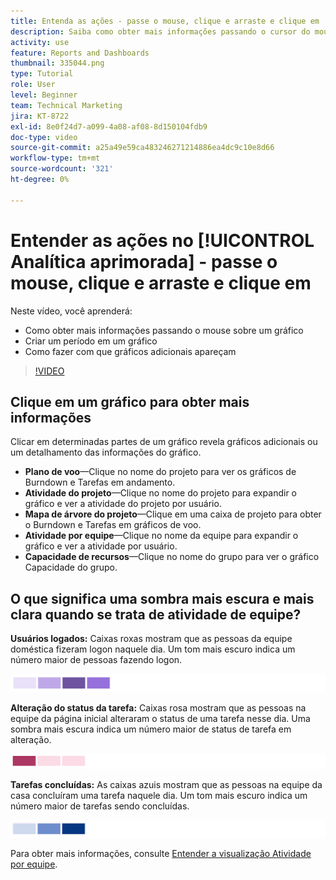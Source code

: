 ```yaml
---
title: Entenda as ações - passe o mouse, clique e arraste e clique em
description: Saiba como obter mais informações passando o cursor do mouse sobre um gráfico, criar um período em um gráfico e como fazer com que gráficos adicionais apareçam, tudo em [!UICONTROL Analítica aprimorada].
activity: use
feature: Reports and Dashboards
thumbnail: 335044.png
type: Tutorial
role: User
level: Beginner
team: Technical Marketing
jira: KT-8722
exl-id: 8e0f24d7-a099-4a08-af08-8d150104fdb9
doc-type: video
source-git-commit: a25a49e59ca483246271214886ea4dc9c10e8d66
workflow-type: tm+mt
source-wordcount: '321'
ht-degree: 0%

---
```


# Entender as ações no [!UICONTROL Analítica aprimorada] - passe o mouse, clique e arraste e clique em

Neste vídeo, você aprenderá:

* Como obter mais informações passando o mouse sobre um gráfico
* Criar um período em um gráfico
* Como fazer com que gráficos adicionais apareçam

>[!VIDEO](https://video.tv.adobe.com/v/335044/?quality=12&learn=on)

## Clique em um gráfico para obter mais informações

Clicar em determinadas partes de um gráfico revela gráficos adicionais ou um detalhamento das informações do gráfico.

* **Plano de voo**—Clique no nome do projeto para ver os gráficos de Burndown e Tarefas em andamento.
* **Atividade do projeto**—Clique no nome do projeto para expandir o gráfico e ver a atividade do projeto por usuário.
* **Mapa de árvore do projeto**—Clique em uma caixa de projeto para obter o Burndown e Tarefas em gráficos de voo.
* **Atividade por equipe**—Clique no nome da equipe para expandir o gráfico e ver a atividade por usuário.
* **Capacidade de recursos**—Clique no nome do grupo para ver o gráfico Capacidade do grupo.

## O que significa uma sombra mais escura e mais clara quando se trata de atividade de equipe?

**Usuários logados:** Caixas roxas mostram que as pessoas da equipe doméstica fizeram logon naquele dia. Um tom mais escuro indica um número maior de pessoas fazendo logon.

![Uma imagem de caixas sombreadas roxas](assets/purple-shaded-boxes.png)

**Alteração do status da tarefa:** Caixas rosa mostram que as pessoas na equipe da página inicial alteraram o status de uma tarefa nesse dia. Uma sombra mais escura indica um número maior de status de tarefa em alteração.

![Uma imagem de caixas sombreadas em rosa](assets/pink-shaded-boxes.png)

**Tarefas concluídas:** As caixas azuis mostram que as pessoas na equipe da casa concluíram uma tarefa naquele dia. Um tom mais escuro indica um número maior de tarefas sendo concluídas.

![Uma imagem de caixas sombreadas azuis](assets/blue-shaded-boxes.png)

Para obter mais informações, consulte [Entender a visualização Atividade por equipe](https://experienceleague.adobe.com/docs/workfront/using/reporting/enhanced-analytics/activity-by-team-overview.html?lang=en).
